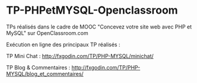 # TP-PHPetMYSQL-Openclassroom
TPs réalisés dans le cadre de MOOC "Concevez votre site web avec PHP et MySQL" sur OpenClassroom.com

Exécution en ligne des principaux TP réalisés :

TP Mini Chat : http://fxgodin.com/TP/PHP-MYSQL/minichat/


TP Blog & Commentaires : http://fxgodin.com/TP/PHP-MYSQL/blog_et_commentaires/
